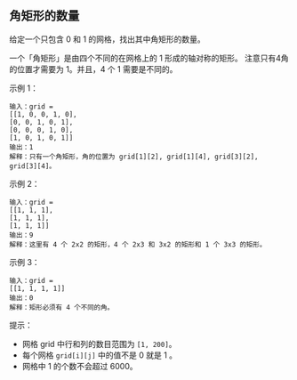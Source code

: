 ## 角矩形的数量

给定一个只包含 0 和 1 的网格，找出其中角矩形的数量。

一个「角矩形」是由四个不同的在网格上的 1 形成的轴对称的矩形。
注意只有4角的位置才需要为 1。并且，4 个 1 需要是不同的。

示例 1：

```
输入：grid =
[[1, 0, 0, 1, 0],
[0, 0, 1, 0, 1],
[0, 0, 0, 1, 0],
[1, 0, 1, 0, 1]]
输出：1
解释：只有一个角矩形，角的位置为 grid[1][2], grid[1][4], grid[3][2], grid[3][4]。
```

示例 2：

```
输入：grid =
[[1, 1, 1],
[1, 1, 1],
[1, 1, 1]]
输出：9
解释：这里有 4 个 2x2 的矩形，4 个 2x3 和 3x2 的矩形和 1 个 3x3 的矩形。
```

示例 3：

```
输入：grid =
[[1, 1, 1, 1]]
输出：0
解释：矩形必须有 4 个不同的角。
```

提示：

* 网格 grid 中行和列的数目范围为 `[1, 200]`。
* 每个网格 `grid[i][j]` 中的值不是 0 就是 1 。
* 网格中 1 的个数不会超过 6000。